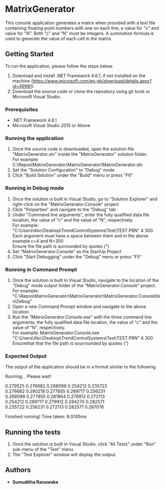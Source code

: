 # MatrixGenerator

This console application generates a matrix when provided with a text file containing floating point numbers with one on each line, a value for "c" and value for "N". Both "c" and "N" must be integers. A summation formula is used to generate the value of each cell in the matrix. 

## Getting Started

To run the application, please follow the steps below. 
1. Download and install .NET Framework 4.6.1, if not installed on the machine (https://www.microsoft.com/en-gb/download/details.aspx?id=49981).
2. Download the source code or clone the repository using git tools or Microsoft Visual Studio. 

### Prerequisites

* .NET Framework 4.6.1
* Microsoft Visual Studio 2015 or Above 

### Running the application

1. Once the source code is downloaded, open the solution file "MatrixGenerator.sln" inside the "MatrixGenerator" solution folder.</br>
For example: C:\Repos\MatrixGenerator\MatrixGenerator\MatrixGenerator.sln
2. Set the "Solution Configuration" to "Debug" mode
3. Click "Build Solution" under the "Build" menu or press "F6"

### Running in Debug mode 
1. Once the solution is built in Visual Studio, go to "Solution Explorer" and right-click on the "MatrixGenerator.Console" project
2. Click "Properties" and navigate to the "Debug" tab
3. Under "Command line arguments", enter the fully qualified data file location, the value of "c" and the value of "N", respectively. </br>
For example: "C:\Users\Abc\Desktop\TrendControlSystems\Test\TEST.PRN" 4 300   </br>
Each argument must have a space between them and in the above example c=4 and N=300   </br>
Ensure the file path is surrounded by quotes (")</br>
4. Set "MatrixGenerator.Console" as the StartUp Project
5. Click "Start Debugging" under the "Debug" menu or press "F5" 

### Running in Command Prompt
1. Once the solution is built in Visual Studio, navigate to the location of the "Debug" mode output folder of the "MatrixGenerator.Console" project. 
For example: "C:\Repos\MatrixGenerator\MatrixGenerator\MatrixGenerator.Console\bin\Debug" 
2. Open a new Command Prompt window and navigate to the above location
3. Run the "MatrixGenerator.Console.exe" with the three command line arguments; the fully qualified data file location, the value of "c" and the value of "N", respectively.  </br>
For example: MatrixGenerator.Console.exe "C:\Users\Abc\Desktop\TrendControlSystems\Test\TEST.PRN" 4 300 </br>
Ensurethat that the file path is sourrounded by quotes (") </br>

### Expected Output 

The output of the application should be in a format similar to the following. 

Running... Please wait!

 0.279525  0.276682  0.268098  0.254212  0.235722</br>
 0.276682  0.280218  0.277855  0.269717  0.256231</br>
 0.268098  0.277855  0.281864  0.279912  0.272113</br>
 0.254212  0.269717  0.279912  0.284270  0.282571</br>
 0.235722  0.256231  0.272113  0.282571  0.287076</br>

Finished running!
Time taken: 8.0745ms

## Running the tests

1. Once the solution is built in Visual Studio, click "All Tests" under "Run" sub-menu of the "Test" menu.
2. The "Test Explorer" window will display the output.

## Authors

* **Sumuditha Ranawaka**

